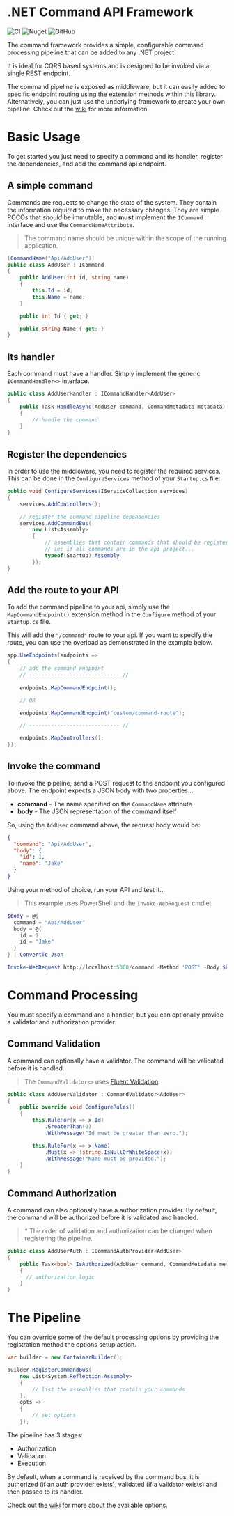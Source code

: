 # .NET Command API Framework

![CI](https://github.com/AMCN41R/csharp-command-framework/workflows/CI/badge.svg?branch=master)
![Nuget](https://img.shields.io/nuget/v/commandapi)
![GitHub](https://img.shields.io/github/license/amcn41r/csharp-command-framework)

The command framework provides a simple, configurable command processing pipeline that can be added to any .NET project.

It is ideal for CQRS based systems and is designed to be invoked via a single REST endpoint.

The command pipeline is exposed as middleware, but it can easily added to specific endpoint routing using the extension methods within this library. Alternatively, you can just use the underlying framework to create your own pipeline. Check out the [wiki](https://github.com/AMCN41R/csharp-command-framework/wiki) for more information.

# Basic Usage
To get started you just need to specify a command and its handler, register the dependencies, and add the command api endpoint.

## A simple command
Commands are requests to change the state of the system. They contain the information required to make the necessary changes. They are simple POCOs that *should* be immutable, and **must** implement the `ICommand` interface and use the `CommandNameAttribute`.

> The command name should be unique within the scope of the running application.

```csharp
[CommandName("Api/AddUser")]
public class AddUser : ICommand
{
    public AddUser(int id, string name)
    {
        this.Id = id;
        this.Name = name;
    }

    public int Id { get; }

    public string Name { get; }
}
```

## Its handler
Each command must have a handler. Simply implement the generic `ICommandHandler<>` interface.

```csharp
public class AddUserHandler : ICommandHandler<AddUser>
{
    public Task HandleAsync(AddUser command, CommandMetadata metadata)
    {
        // handle the command
    }
}
```

## Register the dependencies
In order to use the middleware, you need to register the required services. This can be done in the `ConfigureServices` method of your `Startup.cs` file:

```csharp
public void ConfigureServices(IServiceCollection services)
{
    services.AddControllers();

    // register the command pipeline dependencies
    services.AddCommandBus(
        new List<Assembly>
        {
            // assemblies that contain commands that should be registered
            // ie: if all commands are in the api project...
            typeof(Startup).Assembly
        });
}
```

## Add the route to your API
To add the command pipeline to your api, simply use the `MapCommandEndpoint()` extension method in the `Configure` method of your `Startup.cs` file.

This will add the `"/command"` route to your api. If you want to specify the route, you can use the overload as demonstrated in the example below.

```csharp
app.UseEndpoints(endpoints =>
{
    // add the command endpoint
    // ----------------------------- //
    
    endpoints.MapCommandEndpoint();

    // OR

    endpoints.MapCommandEndpoint("custom/command-route");

    // ----------------------------- //

    endpoints.MapControllers();
});
```

## Invoke the command
To invoke the pipeline, send a POST request to the endpoint you configured above. The endpoint expects a JSON body with two properties...
- **command** - The name specified on the `CommandName` attribute
- **body** - The JSON representation of the command itself

So, using the `AddUser` command above, the request body would be:
```json
{
  "command": "Api/AddUser",
  "body": {
    "id": 1,
    "name": "Jake"
  }
}
```

Using your method of choice, run your API and test it...

> This example uses PowerShell and the `Invoke-WebRequest` cmdlet

```powershell
$body = @{
  command = "Api/AddUser"
  body = @{
    id = 1
    id = "Jake"
  }
} | ConvertTo-Json

Invoke-WebRequest http://localhost:5000/command -Method 'POST' -Body $body
```


# Command Processing
You must specify a command and a handler, but you can optionally provide a validator and authorization provider.

## Command Validation
A command can optionally have a validator. The command will be validated before it is handled.

> The `CommandValidator<>` uses [Fluent Validation](https://fluentvalidation.net/).

```csharp
public class AddUserValidator : CommandValidator<AddUser>
{
    public override void ConfigureRules()
    {
        this.RuleFor(x => x.Id)
            .GreaterThan(0)
            .WithMessage("Id must be greater than zero.");

        this.RuleFor(x => x.Name)
            .Must(x => !string.IsNullOrWhiteSpace(x))
            .WithMessage("Name must be provided.");
    }
}
```

## Command Authorization
A command can also optionally have a authorization provider. By default, the command will be authorized before it is validated and handled.

> \* The order of validation and authorization can be changed when registering the pipeline.

```csharp
public class AddUserAuth : ICommandAuthProvider<AddUser>
{
    public Task<bool> IsAuthorized(AddUser command, CommandMetadata metadata)
    {
      // authorization logic
    }
}
```

# The Pipeline
You can override some of the default processing options by providing the registration method the options setup action.

```csharp
var builder = new ContainerBuilder();

builder.RegisterCommandBus(
    new List<System.Reflection.Assembly>
    {
        // list the assemblies that contain your commands
    },
    opts =>
    {
        // set options
    });
```

The pipeline has 3 stages:
- Authorization
- Validation
- Execution

By default, when a command is received by the command bus, it is authorized (if an auth provider exists), validated (if a validator exists) and then passed to its handler.

Check out the [wiki](https://github.com/AMCN41R/csharp-command-framework/wiki) for more about the available options.

